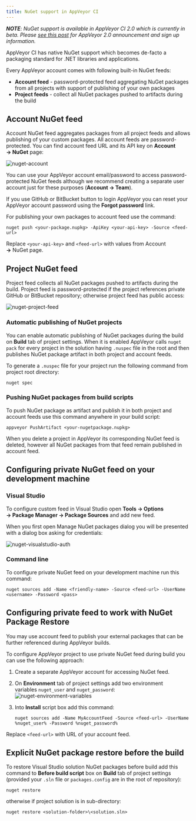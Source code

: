 ```yaml
---
title: NuGet support in AppVeyor CI
---
```


<em>**NOTE**: NuGet support is available in AppVeyor CI 2.0 which is currently in beta. Please [see this post](/blog/2014/02/19/appveyor-20-dedicated-build-vms-parallel-testing-nuget-deployment/) for AppVeyor 2.0 announcement and sign up information.</em>

AppVeyor CI has native NuGet support which becomes de-facto a packaging standard for .NET libraries and applications.

Every AppVeyor account comes with following built-in NuGet feeds:

* **Account feed** - password-protected feed aggregating NuGet packages from all projects with support of publishing of your own packages
* **Project feeds** - collect all NuGet packages pushed to artifacts during the build

## Account NuGet feed

Account NuGet feed aggregates packages from all project feeds and allows publishing of your custom packages. All account feeds are password-protected. You can find account feed URL and its API key on **Account → NuGet** page:

![nuget-account](/assets/img/posts/nuget-support/nuget-account.png)

You can use your AppVeyor account email/password to access password-protected NuGet feeds although we recommend creating a separate user account just for these purposes (**Account → Team**).

If you use GitHub or BitBucket button to login AppVeyor you can reset your AppVeyor account password using the **Forgot password** link.

For publishing your own packages to account feed use the command:

```text
nuget push <your-package.nupkg> -ApiKey <your-api-key> -Source <feed-url>
```

Replace `<your-api-key>` and `<feed-url>` with values from Account **→** NuGet page.

## Project NuGet feed

Project feed collects all NuGet packages pushed to artifacts during the build. Project feed is password-protected if the project references private GitHub or BitBucket repository; otherwise project feed has public access:

![nuget-project-feed](/assets/img/posts/nuget-support/nuget-project-feed1.png)

### Automatic publishing of NuGet projects

You can enable automatic publishing of NuGet packages during the build on **Build** tab of project settings. When it is enabled AppVeyor calls `nuget pack` for every project in the solution having `.nuspec` file in the root and then publishes NuGet package artifact in both project and account feeds.

To generate a `.nuspec` file for your project run the following command from project root directory:

```text
nuget spec
```

### Pushing NuGet packages from build scripts

To push NuGet package as artifact and publish it in both project and account feeds use this command
anywhere in your build script:

```text
appveyor PushArtifact <your-nugetpackage.nupkg>
```

When you delete a project in AppVeyor its corresponding NuGet feed is deleted, however all NuGet
packages from that feed remain published in account feed.

## Configuring private NuGet feed on your development machine

### Visual Studio

To configure custom feed in Visual Studio open **Tools → Options → Package Manager → Package Sources** and add new feed.

When you first open Manage NuGet packages dialog you will be presented with a dialog box asking for credentials:

![nuget-visualstudio-auth](/assets/img/docs/nuget-visualstudio-auth.png)

### Command line

To configure private NuGet feed on your development machine run this command:

```text
nuget sources add -Name <friendly-name> -Source <feed-url> -UserName <username> -Password <pass>
```

## Configuring private feed to work with NuGet Package Restore

You may use account feed to publish your external packages that can be further referenced during AppVeyor builds.

To configure AppVeyor project to use private NuGet feed during build you can use the following approach:

1. Create a separate AppVeyor account for accessing NuGet feed.
2. On **Environment** tab of project settings add two environment variables `nuget_user` and `nuget_password`:
   ![nuget-environment-variables](/assets/img/docs/nuget-environment-variables.png)
3. Into **Install** script box add this command:

    ```text
    nuget sources add -Name MyAccountFeed -Source <feed-url> -UserName %nuget_user% -Password %nuget_password%
    ```

Replace `<feed-url>` with URL of your account feed.

## Explicit NuGet package restore before the build

To restore Visual Studio solution NuGet packages before build add this command to **Before build script** box on **Build** tab of project settings (provided your `.sln` file or `packages.config` are in the root of repository):

```text
nuget restore
```

otherwise if project solution is in sub-directory:

```text
nuget restore <solution-folder>\<solution.sln>
```
